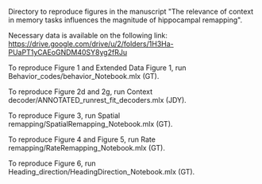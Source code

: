 Directory to reproduce figures in the manuscript "The relevance of context in memory tasks influences the magnitude of hippocampal remapping".

Necessary data is available on the following link: https://drive.google.com/drive/u/2/folders/1H3Ha-PUaPT1yCAEoGNDM40SY8yg2fRJu

To reproduce Figure 1 and Extended Data Figure 1, run Behavior_codes/behavior_Notebook.mlx (GT).

To reproduce Figure 2d and 2g, run Context decoder/ANNOTATED_runrest_fit_decoders.mlx (JDY).

To reproduce Figure 3, run Spatial remapping/SpatialRemapping_Notebook.mlx (GT).

To reproduce Figure 4 and Figure 5, run Rate remapping/RateRemapping_Notebook.mlx (GT).

To reproduce Figure 6, run Heading_direction/HeadingDirection_Notebook.mlx (GT).
